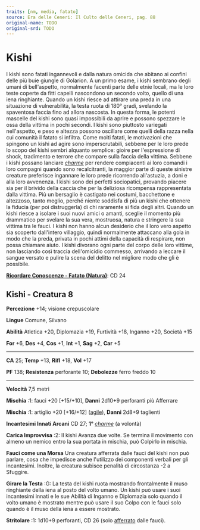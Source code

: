 ```yaml
---
traits: [nm, media, fatato]
source: Era delle Ceneri: Il Culto delle Ceneri, pag. 88
original-name: TODO
original-srd: TODO
---
```


# Kishi

I kishi sono fatati ingannevoli e dalla natura omicida che abitano ai confini
delle più buie giungle di Golarion. A un primo esame, i kishi sembrano degli
umani di bell'aspetto, normalmente facenti parte delle etnie locali, ma le loro
teste coperte da fitti capelli nascondono un secondo volto, quello di una iena
ringhiante. Quando un kishi riesce ad attirare una preda in una situazione di
vulnerabilità, la testa ruota di 180° gradi, svelando la spaventosa faccia fino
ad allora nascosta. In questa forma, le potenti mascelle del kishi sono quasi
impossibili da aprire e possono spezzare le ossa della vittima in pochi secondi.
I kishi sono piuttosto variegati nell'aspetto, e peso e altezza possono
oscillare come quelli della razza nella cui comunità il fatato si infiltra. Come
molti fatati, le motivazioni che spingono un kishi ad agire sono
imperscrutabili, sebbene per le loro prede lo scopo del kishi sembri alquanto
semplice: gioire per l'espressione di shock, tradimento e terrore che compare
sulla faccia della vittima. Sebbene i kishi possano lanciare
_[charme](/incantesimi/charme)_ per rendere compiacenti ai loro comandi i loro
compagni quando sono recalcitranti, la maggior parte di queste sinistre creature
preferisce ingannare le loro prede ricorrendo all'astuzia, a doni e alla loro
avvenenza. I kishi sono dei perfetti sociopatici, provando piacere sia per il
brivido della caccia che per la deliziosa ricompensa rappresentata dalla
vittima. Più un bersaglio è castigato nei costumi, bacchettone e altezzoso,
tanto meglio, perché niente soddisfa di più un kishi che ottenere la fiducia
(per poi distruggerla) di chi raramente si fida degli altri. Quando un kishi
riesce a isolare i suoi nuovi amici o amanti, sceglie il momento più drammatico
per svelare la sua vera, mostruosa, natura e stringere la sua vittima tra le
fauci. I kishi non hanno alcun desiderio che il loro vero aspetto sia scoperto
dall'intero villaggio, quindi normalmente attaccano alla gola in modo che la
preda, privata in pochi attimi della capacità di respirare, non possa chiamare
aiuto. I kishi divorano ogni parte del corpo delle loro vittime, non lasciando
così traccia dell'omicidio commesso, arrivando a leccare il sangue versato e
pulire la scena del delitto nel migliore modo che gli è possibile.

**[Ricordare Conoscenze - Fatato (Natura)](/azioni/abilita/ricordare-conoscenze)**:
CD 24

## Kishi - Creatura 8

**Percezione** +14; visione crepuscolare

**Lingue** Comune, Silvano

**Abilità** Atletica +20, Diplomazia +19, Furtività +18, Inganno +20, Società
+15

**For** +6, **Des** +4, **Cos** +1, **Int** +1, **Sag** +2, **Car** +5

---

**CA** 25; **Temp** +13, **Rifl** +18, **Vol** +17

**PF** 138; **Resistenza** perforante 10; **Debolezze** ferro freddo 10

---

**Velocità** 7,5 metri

**Mischia** :1: fauci +20 \[+15/+10], **Danni** 2d10+9 perforanti più Afferrare

**Mischia** :1: artiglio +20 \[+16/+12] ([agile](/tratti/agile)), **Danni**
2d8+9 taglienti

**Incantesimi Innati Arcani** CD 27; **1°** _[charme](/incantesimi/charme)_ (a
volontà)

**Carica Improvvisa** :2: Il kishi Avanza due volte. Se termina il movimento con
almeno un nemico entro la sua portata in mischia, può Colpirlo in mischia.

**Fauci come una Morsa** Una creatura afferrata dalle fauci del kishi non può
parlare, cosa che impedisce anche l'utilizzo dei componenti verbali per gli
incantesimi. Inoltre, la creatura subisce penalità di circostanza -2 a Sfuggire.

**Girare la Testa** :G: La testa del kishi ruota mostrando frontalmente il muso
ringhiante della iena al posto del volto umano. Un kishi può usare i suoi
incantesimi innati e le sue Abilità di Inganno e Diplomazia solo quando il volto
umano è mostrato mentre può usare il suo Colpo con le fauci solo quando è il
muso della iena a essere mostrato.

**Stritolare** :1: 1d10+9 perforanti, CD 26 (solo
[afferrato](/condizioni/afferrato) dalle fauci).
